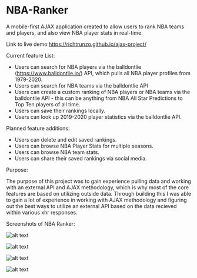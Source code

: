 # NBA-Ranker

A mobile-first AJAX application created to allow users to rank NBA teams and players, and also view NBA player stats in real-time.

Link to live demo:https://richtrunzo.github.io/ajax-project/

Current feature List:

- Users can search for NBA players via the balldontlie (https://www.balldontlie.io/) API, which pulls all NBA player profiles from 1979-2020.
- Users can search for NBA teams via the balldontlie API
- Users can create a custom ranking of NBA players or NBA teams via the balldontlie API - this can be anything from NBA All Star Predictions to Top Ten players of all time.
- Users can save their rankings locally.
- Users can look up 2019-2020 player statistics via the balldontlie API.

Planned feature additions:

- Users can delete and edit saved rankings.
- Users can browse NBA Player Stats for multiple seasons.
- Users can browse NBA team stats.
- Users can share their saved rankings via social media.

Purpose:

The purpose of this project was to gain experience pulling data and working with an external API and AJAX methodology, which is why most of the core features are based on utilizing outside data. Through building this I was able to gain a lot of experience in working with AJAX methodology and figuring out the best ways to utilize an external API based on the data recieved within various xhr responses.

Screenshots of NBA Ranker:

![alt text](https://i.imgur.com/yeuE2RB.png "Homepage")

![alt text](https://i.imgur.com/AagPEox.png "Search Results Page")

![alt text](https://i.imgur.com/al7Vyqo.png "Create Ranking Page")

![alt text](https://i.imgur.com/2i2j2Dc.png "Player Stats Page")
